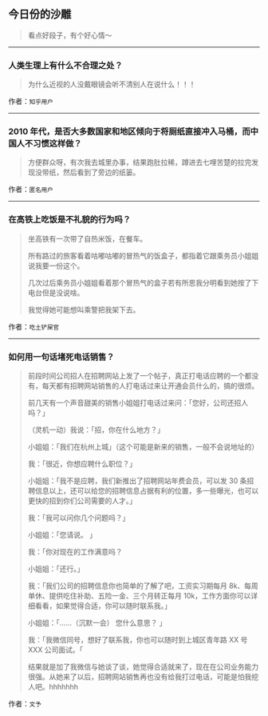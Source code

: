 ## 今日份的沙雕

> 看点好段子，有个好心情～


 
---

### 人类生理上有什么不合理之处？

> 为什么近视的人没戴眼镜会听不清别人在说什么！！！


作者：`知乎用户`

---

### 2010 年代，是否大多数国家和地区倾向于将厕纸直接冲入马桶，而中国人不习惯这样做？

> 方便群众呀，有次我去城里办事，结果跑肚拉稀，蹲进去七哩苦楚的拉完发现没带纸，然后看到了旁边的纸篓。


作者：`匿名用户`

---

### 在高铁上吃饭是不礼貌的行为吗？

> 坐高铁有一次带了自热米饭，在餐车。
> 
> 所有路过的旅客看着咕嘟咕嘟的冒热气的饭盒子，都指着它跟乘务员小姐姐说我要一份这个。
> 
> 几次过后乘务员小姐姐看着那个冒热气的盒子若有所思我分明看到她按了下电台但是没说啥。
> 
> 我觉得她可能想叫乘警把我架下去。


作者：`吃土铲屎官`

---

### 如何用一句话堵死电话销售？

> 前段时间公司招人在招聘网站上发了一个帖子，真正打电话应聘的一个都没有，每天都有招聘网站销售的人打电话过来让开通会员什么的，搞的很烦。
> 
> 前几天有一个声音甜美的销售小姐姐打电话过来问：「您好，公司还招人吗？」
> 
> （灵机一动）我说：「招，你在什么地方？」
> 
> 小姐姐：「我们在杭州上城」（这个可能是新来的销售，一般不会说地址的）
> 
> 我：「很近，你想应聘什么职位？」
> 
> 小姐姐：「我不是应聘，我们新推出了招聘网站年费会员，可以发 30 条招聘信息以上，还可以给您的招聘信息占据有利的位置，多一些曝光，也可以更快的招到你们公司需要的人才。」
> 
> 我：「我可以问你几个问题吗？」
> 
> 小姐姐：「您请说。 」
> 
> 我：「你对现在的工作满意吗？
> 
> 小姐姐：「还行。」
> 
> 我：「我们公司的招聘信息你也简单的了解了吧，工资实习期每月 8k、每周单休、提供吃住补助、五险一金、三个月转正每月 10k，工作方面你可以详细看看，如果觉得合适，你可以随时联系我。」
> 
> 小姐姐：「……（沉默一会） 您什么意思？ 」
> 
> 我：「我微信同号，想好了联系我，你也可以随时到上城区青年路 XX 号 XXX 公司面试。「
> 
> 结果就是加了我微信与她谈了谈，她觉得合适就来了，现在在公司业务能力很强。从她来了以后，招聘网站销售再也没有给我打过电话，可能是怕我挖人吧。hhhhhhh


作者：`文予`